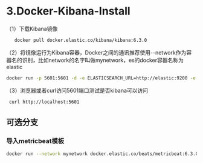 # 3.Docker-Kibana-Install

（1）下载Kibana镜像

```bash
   docker pull docker.elastic.co/kibana/kibana:6.3.0
```

（2）将镜像运行为Kibana容器，Docker之间的通讯推荐使用--network作为容器名的识别，比如network的名字叫做mynetwork，es的docker容器名称为elastic

```bash
docker run -p 5601:5601 -d -e ELASTICSEARCH_URL=http://elastic:9200 -e ELASTICSEARCH_PASSWORD=changeme -e ELASTICSEARCH_USERNAME=elastic --network mynetwork  --name kibana  docker.elastic.co/kibana/kibana:6.3.0

```

（3）浏览器或者curl访问5601端口测试是否kibana可以访问

```bash
 curl http://localhost:5601

```

## 可选分支

### 导入metricbeat模板

```bash
docker run --network mynetwork docker.elastic.co/beats/metricbeat:6.3.0  ./scripts/import_dashboards  -es http://elastic:9200
```
